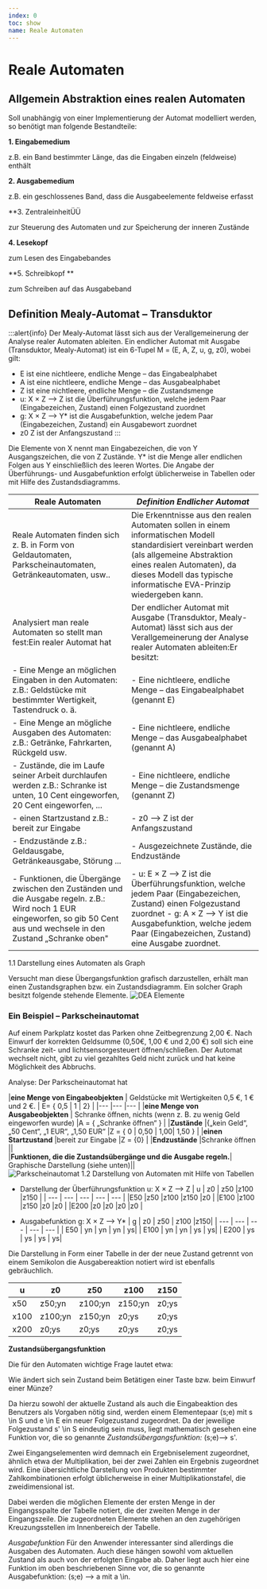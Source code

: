```yaml
---
index: 0
toc: show
name: Reale Automaten
---
```


# Reale Automaten
## Allgemein Abstraktion eines realen Automaten 
Soll unabhängig von einer Implementierung der Automat modelliert werden, so benötigt man folgende Bestandteile:

**1.	Eingabemedium**

z.B. ein Band bestimmter Länge, das die Eingaben einzeln (feldweise) enthält 

**2.	Ausgabemedium**

z.B. ein geschlossenes Band, dass die Ausgabeelemente feldweise erfasst 

**3.	ZentraleinheitÜÜ

zur Steuerung des Automaten und zur Speicherung der inneren Zustände  

**4.	Lesekopf**

zum Lesen des Eingabebandes 

**5.	Schreibkopf **

zum Schreiben auf das Ausgabeband 

## Definition Mealy-Automat – Transduktor

:::alert{info}
Der Mealy-Automat lässt sich aus der Verallgemeinerung der Analyse realer Automaten ableiten.
Ein endlicher Automat mit Ausgabe (Transduktor, Mealy-Automat) ist ein  6-Tupel 
M = (E, A, Z, u, g, z0), wobei gilt:
+ E ist eine nichtleere, endliche Menge – das Eingabealphabet
+ A ist eine nichtleere, endliche Menge – das Ausgabealphabet
+ Z ist eine nichtleere, endliche Menge – die Zustandsmenge
+ u: X × Z --> Z ist die Überführungsfunktion, welche jedem Paar (Eingabezeichen, Zustand) einen Folgezustand zuordnet
+ g: X × Z --> Y* ist die Ausgabefunktion, welche jedem Paar (Eingabezeichen, Zustand) ein Ausgabewort zuordnet
+ z0  Z ist der Anfangszustand
:::

Die Elemente von X nennt man Eingabezeichen, die von Y Ausgangszeichen, die von Z Zustände. Y* ist die Menge aller endlichen Folgen aus Y einschließlich des leeren Wortes. Die Angabe der Überführungs- und Ausgabefunktion erfolgt üblicherweise in Tabellen oder mit Hilfe des Zustandsdiagramms.

| **Reale Automaten** | _Definition Endlicher Automat_ |
| --- | --- |
| Reale Automaten finden sich z. B. in Form von Geldautomaten, Parkscheinautomaten, Getränkeautomaten, usw.. | Die Erkenntnisse aus den realen Automaten sollen in einem informatischen Modell standardisiert vereinbart werden (als allgemeine Abstraktion eines realen Automaten), da dieses Modell das typische informatische EVA-Prinzip wiedergeben kann. |
| Analysiert man reale Automaten so stellt man fest:Ein realer Automat hat | Der endlicher Automat mit Ausgabe (Transduktor, Mealy-Automat) lässt sich aus der Verall­ge­mei­ne­rung der Analyse realer Automaten ableiten:Er besitzt: |
| - Eine Menge an möglichen Eingaben in den Automaten: z.B.: Geldstücke mit bestimmter Wertigkeit, Tastendruck o. ä. | - Eine nichtleere, endliche Menge – das Eingabealphabet (genannt E)|
| - Eine Menge an mögliche Ausgaben des Automaten: z.B.: Getränke, Fahrkarten, Rückgeld usw. | - Eine nichtleere, endliche Menge – das Ausgabealphabet (genannt A)|
| - Zustände, die im Laufe seiner Arbeit durchlaufen werden z.B.: Schranke ist unten, 10 Cent eingeworfen, 20 Cent eingeworfen, ... | - Eine nichtleere, endliche Menge – die Zustandsmenge (genannt Z) |
| - einen Startzustand z.B.: bereit zur Eingabe | - z0 --> Z ist der Anfangszustand |
| - Endzustände z.B.: Geldausgabe, Getränkeausgabe, Störung ...| - Ausgezeichnete Zustände, die Endzustände|
| - Funktionen, die Übergänge zwischen den Zuständen und die Ausgabe regeln. z.B.: Wird noch 1 EUR eingeworfen, so gib 50 Cent aus und wechsele in den Zustand „Schranke oben"| - u: E × Z --> Z ist die Überführungsfunktion, welche jedem Paar (Eingabezeichen, Zustand) einen Folgezustand zuordnet - g: A × Z --> Y ist die Ausgabefunktion, welche jedem Paar (Eingabezeichen, Zustand) eine Ausgabe zuordnet.|


1.1	Darstellung eines Automaten als Graph
	
Versucht man diese Übergangsfunktion grafisch darzustellen, erhält man einen Zustandsgraphen bzw. ein Zustandsdiagramm.
Ein solcher Graph besitzt folgende stehende Elemente.
![DEA Elemente](/Bilder/theoretischeInformatik/DEAElemente.png)
### Ein Beispiel – Parkscheinautomat
Auf einem Parkplatz kostet das Parken ohne Zeitbegrenzung 2,00 €. Nach Einwurf der korrekten Geldsumme (0,50€, 1,00 € und 2,00 €) soll sich eine Schranke zeit- und lichtsensorgesteuert öffnen/schließen. Der Automat wechselt nicht, gibt zu viel gezahltes Geld nicht zurück und hat keine Möglichkeit des Abbruchs. 

Analyse: Der Parkscheinautomat hat

|**eine Menge von Eingabeobjekten**     | Geldstücke mit Wertigkeiten 0,5 €, 1 € und 2 €.   |	E= { 0,5 | 1 | 2}	|
|---                                    |---                                                |---                    |
|**eine Menge von Ausgabeobjekten**     | Schranke öffnen, nichts (wenn z. B. zu wenig Geld eingeworfen wurde) |A = { „Schranke öffnen“ }	|
|**Zustände**                           |{„kein Geld“, „50 Cent“, „1 EUR“, „1,50 EUR“	    |Z = { 0 | 0,50 | 1,00| 1,50 }	|
|**einen Startzustand**                 |bereit zur Eingabe	                                |Z = {0}	|
|**Endzustände**                        |Schranke öffnen	||	
|**Funktionen, die die Zustandsübergänge und die Ausgabe regeln.**| Graphische Darstellung (siehe unten)||	
![Parkscheinautomat](/Bilder/theoretischeInformatik/Parkscheinautomat.png)
1.2	Darstellung von Automaten mit Hilfe von Tabellen
+ Darstellung der Überführungsfunktion u: X × Z --> Z 
|    u	|    z0	|   z50	    |z100	|z150 |
| ---   | ---   | ---       | ---   | --- | 
|E50	|z50	|z100	    |z150	|z0   |
|E100	|z100	|z150	    |z0	    |z0   |
|E200	|z0	    |z0	        |z0	    |z0   |

+ Ausgabefunktion g: X × Z --> Y* 
|   g	|   z0	|   z50 |  z100 |z150|
| ---   | ---   | ---   | ---   | --- | 
| E50	| yn	| yn	| yn	| ys| 
| E100	| yn	| yn	| ys	| ys| 
| E200	| ys	| ys	| ys	| ys| 

Die Darstellung in Form einer Tabelle in der der neue Zustand getrennt von einem Semikolon die Ausgabereaktion notiert wird ist ebenfalls gebräuchlich.

| u	    | z0	| z50	| z100	| z150| 
| ---   | ---   | ---       | ---   | --- | 
| x50	| z50;yn| 	z100;yn	| z150;yn| 	z0;ys| 
| x100  | z100;yn| 	z150;yn| 	z0;ys| 	z0;ys| 
| x200	| z0;ys	| z0;ys| 	z0;ys	| z0;ys| 

**Zustandsübergangsfunktion**

Die für den Automaten wichtige Frage lautet etwa:

Wie ändert sich sein Zustand beim Betätigen einer Taste bzw. beim Einwurf einer Münze? 

Da hierzu sowohl der aktuelle Zustand als auch die Eingabeaktion des Benutzers als Vorgaben nötig sind, werden einem Elementepaar (s;e) mit s \in S und e \in E ein neuer Folgezustand zugeordnet. Da der jeweilige Folgezustand s' \in S eindeutig sein muss, liegt mathematisch gesehen eine Funktion vor, die so genannte _Zustandsübergangsfunktion:_ (s;e)--> s'. 

Zwei Eingangselementen wird demnach ein Ergebniselement zugeordnet, ähnlich etwa der Multiplikation, bei der zwei Zahlen ein Ergebnis zugeordnet wird. Eine übersichtliche Darstellung von Produkten bestimmter Zahlkombinationen erfolgt üblicherweise in einer Multiplikationstafel, die zweidimensional ist.

Dabei werden die möglichen Elemente der ersten Menge in der Eingangsspalte der Tabelle notiert, die der zweiten Menge in der Eingangszeile. Die zugeordneten Elemente stehen an den zugehörigen Kreuzungsstellen im Innenbereich der Tabelle. 

_Ausgabefunktion_
Für den Anwender interessanter sind allerdings die Ausgaben des Automaten. Auch diese hängen sowohl vom aktuellen Zustand als auch von der erfolgten Eingabe ab. Daher liegt auch hier eine Funktion im oben beschriebenen Sinne vor, die so genannte Ausgabefunktion: (s;e) --> a mit a \in.


 
